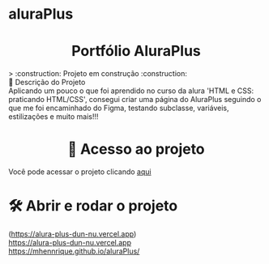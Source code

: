 # aluraPlus
<h1 align="center"> Portfólio AluraPlus </h1>
> :construction: Projeto em construção :construction:
<br>
🔨 Descrição do Projeto <br>
Aplicando um pouco o que foi aprendido no curso da alura 'HTML e CSS: praticando HTML/CSS', consegui criar
uma página do AluraPlus seguindo o que me foi encaminhado do Figma, testando subclasse, variáveis,
estilizações e muito mais!!!

<br>
<h1 align="center">📁 Acesso ao projeto</h1>

Você pode acessar o projeto clicando <a href="https://github.com/MHennrique/aluraPlus">aqui</a>

# 🛠️ Abrir e rodar o projeto

(https://alura-plus-dun-nu.vercel.app) <br>https://alura-plus-dun-nu.vercel.app
https://mhennrique.github.io/aluraPlus/
